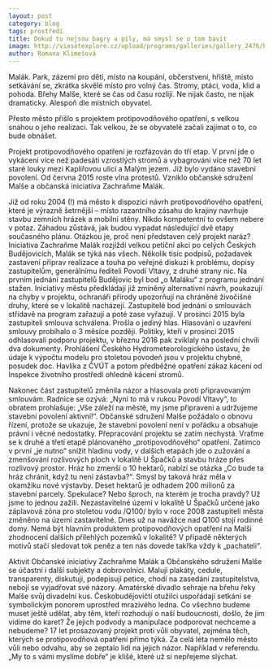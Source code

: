 ```yaml
---
layout: post
category: blog
tags: prostředí
title: Dokud tu nejsou bagry a pily, má smysl se o tom bavit
image: http://viasatexplore.cz/upload/programs/galleries/gallery_2476/big/793fa0785ee240833c1bcbd85ccebe13.jpg
author: Romana Klimešová
---
```


Malák. Park, zázemí pro děti, místo na koupání, občerstvení, hřiště, místo setkávání se, zkrátka skvělé místo pro volný čas.
Stromy, ptáci, voda, klid a pohoda.
Břehy Malše, které se čas od času rozlijí. Ne nijak často, ne nijak dramaticky.
Alespoň dle místních obyvatel.

Přesto město přišlo s projektem protipovodňového opatření, s velkou snahou o jeho realizaci.
Tak velkou, že se obyvatelé začali zajímat o to, co bude obnášet.

Projekt protipovodňového opatření je rozfázován do tří etap. V první jde o vykácení více než padesáti vzrostlých stromů a vybagrování více než 70 let staré louky mezi Kaplířovou ulicí a Malým jezem.
Již bylo vydáno stavební povolení. Od června 2015 roste vlna protestů.
Vzniklo občanské sdružení Malše a občanská iniciativa Zachraňme Malák.

Již od roku 2004 (!) má město k dispozici návrh protipovodňového opatření, které je výrazně šetrnější – místo razantního zásahu do krajiny navrhuje stavbu zemních hrázek a mobilní stěny. Nikdo kompetentní to ovšem nebere v potaz. Záhadou zůstává, jak budou vypadat následující dvě etapy současného plánu. Otázkou je, proč není představen celý projekt naráz? Iniciativa Zachraňme Malák rozjíždí velkou petiční akci po celých Českých Budějovicích, Malák se týká nás všech. Několik tisíc podpisů, požadavek zastavení příprav realizace a touha po veřejné diskuzi k problému, dopisy zastupitelům, generálnímu řediteli Povodí Vltavy, z druhé strany nic. Na prvním jednání zastupitelů Budějovic byl bod „o Maláku“ z programu jednání stažen. Iniciativy městu předkládají již zmíněný alternativní návrh, poukazují na chyby v projektu, ochranáři přírody upozorňují na chráněné živočišné druhy, které se v lokalitě nacházejí. Zastupitelé bod jednání o smlouvách střídavě na program zařazují a poté zase vyřazují. V prosinci 2015 byla zastupiteli smlouva schválena. Prošla o jediný hlas. Hlasování o uzavření smlouvy probíhalo o 3 měsíce později. Politiky, kteří v prosinci 2015 odhlasovali podporu projektu, v březnu 2016 pak zviklaly na poslední chvíli dva dokumenty. Prohlášení Českého Hydrometeorologického ústavu, že údaje k výpočtu modelu pro stoletou povodeň jsou v projektu chybné, posudek doc. Havlíka z ČVÚT a potom předběžné opatření zákaz kácení od Inspekce životního prostředí ohledně kácení stromů.

Nakonec část zastupitelů změnila názor a hlasovala proti připravovaným smlouvám.
Radnice se ozývá: „Nyní to má v rukou Povodí Vltavy“, to obratem prohlašuje: „Vše záleží na městě, my jsme připraveni a udržujeme stavební povolení aktivní!“.
Občanské sdružení Malše požádalo o obnovu řízení, protože se ukazuje, že stavební povolení není v pořádku a obsahuje právní i věcné nedostatky. Přepracování projektu se zatím nechystá. Vraťme se k druhé a třetí etapě plánovaného „protipovodňového“ opatření. Zatímco v první „je nutno“ snížit hladinu vody, v dalších etapách jde o zužování a zmenšování rozlivových ploch v lokalitě U Špačků a stavbu hráze přes rozlivový prostor. Hráz ho zmenší o 10 hektarů, nabízí se otázka „Co bude ta hráz chránit, když tu není zástavba?“. Smysl by taková hráz měla v okamžiku nové výstavby. Deset hektarů je odhadem 200 milionů za stavební parcely. Spekulace? Nebo šproch, na kterém je trocha pravdy? Už jsme to jednou zažili. Nezastavitelné území v lokalitě U Špačků určené jako záplavová zóna pro stoletou vodu /Q100/ bylo v roce 2008 zastupiteli města změněno na území zastavitelné. Dnes už na navážce nad Q100 stojí rodinné domy. Nemá být hlavním produktem protipovodňových opatření na Malši zhodnocení dalších přilehlých pozemků v lokalitě? V případě některých motivů stačí sledovat tok peněz a ten nás dovede takřka vždy k „pachateli“.

Aktivit Občanské iniciativy Zachraňme Malák a Občanského sdružení Malše se účastní i další subjekty a dobrovolníci. Malují plakáty, cedule, transparenty, diskutují, podepisují petice, chodí na zasedání zastupitelstva, nebojí se vyjadřovat své názory. Amatérské divadlo sehraje na břehu řeky Malše svůj divadelní kus. Českobudějovičtí otužilci uspořádají setkání se symbolickým ponorem uprostřed mrazivého ledna. Co všechno budeme muset ještě udělat, aby těm, kteří rozhodují o naší budoucnosti, došlo, že jim vidíme do karet? Že jejich podvody a manipulace podporovat nechceme a nebudeme? 17 let prosazovaný projekt proti vůli obyvatel, zejména těch, kterých se protipovodňová opatření přímo týká. Za celá léta nemělo město vůli nebo odvahu, aby se zeptalo lidí na jejich názor. Například v referendu. „My to s vámi myslíme dobře“ je klišé, které už si nepřejeme slýchat.
